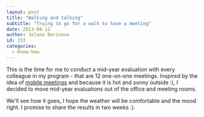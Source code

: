 ```yaml
---
layout: post
title: "Walking and talking"
subtitle: "Trying to go for a walk to have a meeting"
date: 2013-08-12
author: Jelena Barinova
id: 233
categories:
  - Know-how
---
```


This is the time for me to conduct a mid-year evaluation with every colleague in my program - that are 12 one-on-one meetings. Inspired by the idea of [mobile meetings](http://www.npr.org/blogs/health/2013/01/25/170264905/walk-while-you-talk-the-meeting-goes-mobile) and because it is hot and sunny outside :), I decided to move mid-year evaluations out of the office and meeting rooms.

We'll see how it goes, I hope the weather will be comfortable and the mood right. I promise to share the results in two weeks :).